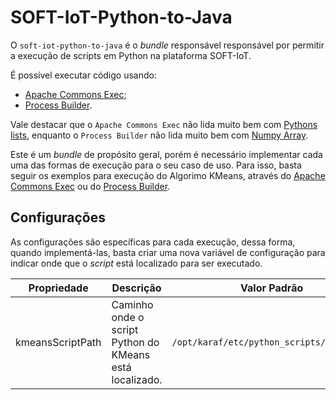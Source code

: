 # SOFT-IoT-Python-to-Java

O `soft-iot-python-to-java` é o *bundle* responsável responsável por permitir a execução de scripts em Python na plataforma SOFT-IoT.

É possível executar código usando:
- [Apache Commons Exec](https://commons.apache.org/proper/commons-exec/index.html);
- [Process Builder](https://docs.oracle.com/javase/8/docs/api/java/lang/ProcessBuilder.html).

Vale destacar que o `Apache Commons Exec` não lida muito bem com [Pythons lists](https://docs.python.org/3/tutorial/datastructures.html), enquanto o `Process Builder` não lida muito bem com [Numpy Array](https://numpy.org/doc/stable/reference/generated/numpy.array.html).

Este é um *bundle* de propósito geral, porém é necessário implementar cada uma das formas de execução para o seu caso de uso. Para isso, basta seguir os exemplos para execução do Algorimo KMeans, através do [Apache Commons Exec](https://github.com/AllanCapistrano/soft-iot-python-to-java/blob/main/src/main/java/python/to/java/models/pythonExecutions/ApacheCommonKMeans.java) ou do [Process Builder](https://github.com/AllanCapistrano/soft-iot-python-to-java/blob/main/src/main/java/python/to/java/models/pythonExecutions/ProcessBuilderKMeans.java).

## Configurações

As configurações são específicas para cada execução, dessa forma, quando implementá-las, basta criar uma nova variável de configuração para indicar onde que o *script* está localizado para ser executado.

| Propriedade | Descrição | Valor Padrão |
| ----------- | --------- | ------------ |
| kmeansScriptPath | Caminho onde o script Python do KMeans está localizado. | `/opt/karaf/etc/python_scripts/kmeans.py` |
